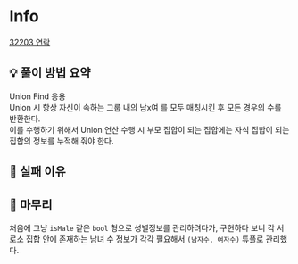 # Info
[32203 연락](https://boj.kr/32203)

## 💡 풀이 방법 요약
Union Find 응용  
Union 시 항상 자신이 속하는 그룹 내의 남x여 를 모두 매칭시킨 후 모든 경우의 수를 반환한다.  
이를 수행하기 위해서 Union 연산 수행 시 부모 집합이 되는 집합에는 자식 집합이 되는 집합의 정보를 누적해 줘야 한다.

## 👀 실패 이유

## 🙂 마무리
처음에 그냥 `isMale` 같은 `bool` 형으로 성별정보를 관리하려다가, 구현하다 보니 각 서로소 집합 안에 존재하는 남녀 수 정보가 각각 필요해서 `(남자수, 여자수)` 튜플로 관리했다.
